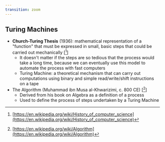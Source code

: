 ```yaml
---
transition: zoom
---
```


## Turing Machines

- **Church-Turing Thesis** (1936): mathematical representation of a "function" that must be expressed in small, basic steps that could be carried out mechanically \[[^1]\]
  - It doesn't matter if the steps are so tedious that the process would take a long time, because we can eventually use this model to automate the process with fast computers
  - Turing Machine: a theoretical mechanism that can carry out computations using binary and simple read/write/shift instructions on a tape
- The Algorithm (Muhammad ibn Musa al-Khwarizimi, c. 800 CE) \[[^2]\]
  - Derived from his book on Algebra as a definition of a process
  - Used to define the process of steps undertaken by a Turing Machine

[^1]: [https://en.wikipedia.org/wiki/History_of_computer_science](https://en.wikipedia.org/wiki/History_of_computer_science)

[^2]: [https://en.wikipedia.org/wiki/Algorithm](https://en.wikipedia.org/wiki/Algorithm)
